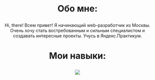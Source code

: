 # <p align='center'>Обо мне:</p>
<p align='center'>Hi, there! Всем привет! Я начинающий web-разработчик из Москвы. Очень хочу стать востребованным и сильным специалистом и создавать интересные проекты. Учусь в Яндекс.Практикум.</p>

# <p align='center'>Мои навыки:</p>
<p align="center">
  <a href="https://skillicons.dev">
    <img src="https://skillicons.dev/icons?i=js,html,css,sass,typescript,github,figma,webpack,vscode" />
  </a>
</p>
